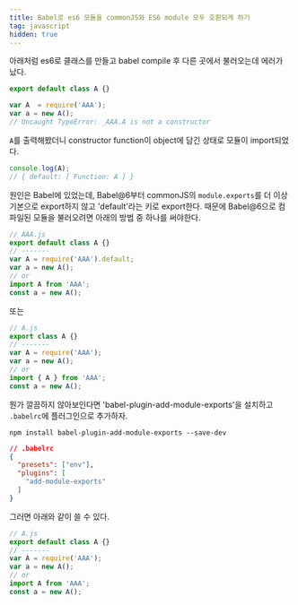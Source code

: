 ```yaml
---
title: Babel로 es6 모듈을 commonJS와 ES6 module 모두 호환되게 하기
tag: javascript
hidden: true
---
```


아래처럼 es6로 클래스를 만들고 babel compile 후 다른 곳에서 불러오는데 에러가 났다.

```javascript
export default class A {}

var A  = require('AAA');
var a = new A();
// Uncaught TypeError: _AAA.A is not a constructor
```

`A`를 출력해봤더니 constructor function이 object에 담긴 상태로 모듈이 import되었다.

```javascript
console.log(A);
// { default: [ Function: A ] }
```

원인은 Babel에 있었는데, Babel@6부터 commonJS의 `module.exports`를 더 이상 기본으로 export하지 않고 'default'라는 키로 export한다.
때문에 Babel@6으로 컴파일된 모듈을 불러오려면 아래의 방법 중 하나를 써야한다.

```javascript
// AAA.js
export default class A {}
// -------
var A = require('AAA').default;
var a = new A();
// or
import A from 'AAA';
const a = new A();
```

또는

```javascript
// A.js
export class A {}
// -------
var A = require('AAA');
var a = new A();
// or
import { A } from 'AAA';
const a = new A();
```

뭔가 깔끔하지 않아보인다면 'babel-plugin-add-module-exports'을 설치하고 `.babelrc`에 플러그인으로 추가하자.

```
npm install babel-plugin-add-module-exports --save-dev
```

```json
// .babelrc
{
  "presets": ["env"],
  "plugins": [
    "add-module-exports"
  ]
}
```

그러면 아래와 같이 쓸 수 있다.

```javascript
// A.js
export default class A {}
// -------
var A = require('AAA');
var a = new A();
// or
import A from 'AAA';
const a = new A();
```
